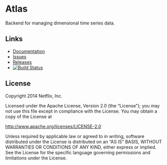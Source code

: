 # Atlas

Backend for managing dimensional time series data.

## Links

* [Documentation](https://github.com/Netflix/atlas/wiki)
* [Issues](https://github.com/Netflix/atlas/issues)
* [Releases](https://github.com/Netflix/atlas/releases)
* [![Build Status](https://travis-ci.org/Netflix/atlas.svg)](https://travis-ci.org/Netflix/atlas)

## License

Copyright 2014 Netflix, Inc.

Licensed under the Apache License, Version 2.0 (the “License”); you may not use this file except in compliance with the License. You may obtain a copy of the License at

http://www.apache.org/licenses/LICENSE-2.0

Unless required by applicable law or agreed to in writing, software distributed under the License is distributed on an “AS IS” BASIS, WITHOUT WARRANTIES OR CONDITIONS OF ANY KIND, either express or implied. See the License for the specific language governing permissions and limitations under the License.
